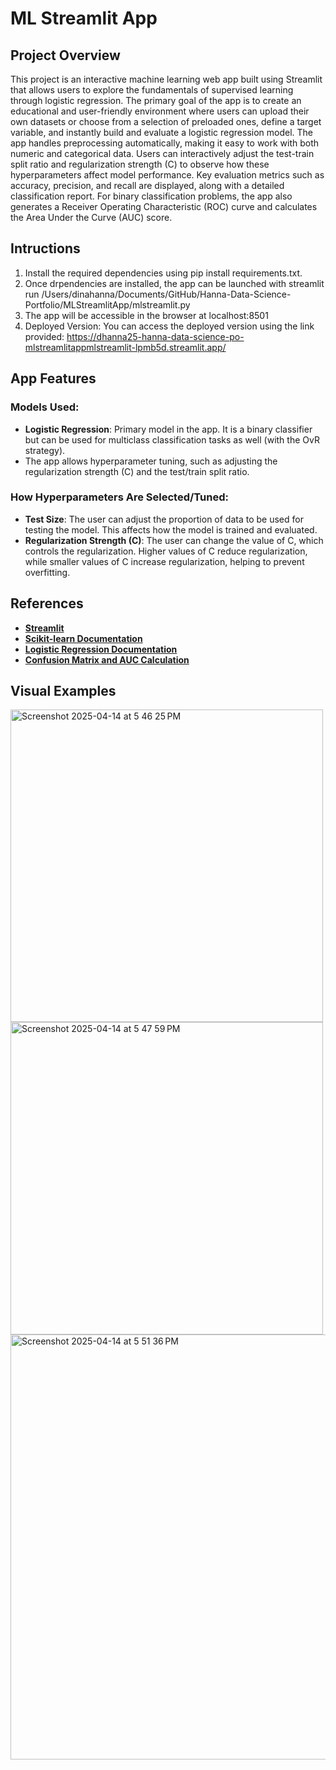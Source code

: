 # ML Streamlit App

## Project Overview
This project is an interactive machine learning web app built using Streamlit that allows users to explore the fundamentals of supervised learning through logistic regression. The primary goal of the app is to create an educational and user-friendly environment where users can upload their own datasets or choose from a selection of preloaded ones, define a target variable, and instantly build and evaluate a logistic regression model. The app handles preprocessing automatically, making it easy to work with both numeric and categorical data. Users can interactively adjust the test-train split ratio and regularization strength (C) to observe how these hyperparameters affect model performance. Key evaluation metrics such as accuracy, precision, and recall are displayed, along with a detailed classification report. For binary classification problems, the app also generates a Receiver Operating Characteristic (ROC) curve and calculates the Area Under the Curve (AUC) score. 

## Intructions
1. Install the required dependencies using pip install requirements.txt. 
2. Once drpendencies are installed, the app can be launched with streamlit run /Users/dinahanna/Documents/GitHub/Hanna-Data-Science-Portfolio/MLStreamlitApp/mlstreamlit.py
3. The app will be accessible in the browser at localhost:8501
4. Deployed Version:  You can access the deployed version using the link provided: https://dhanna25-hanna-data-science-po-mlstreamlitappmlstreamlit-lpmb5d.streamlit.app/

## App Features 

### Models Used: 
- **Logistic Regression**: Primary model in the app. It is a binary classifier but can be used for multiclass classification tasks as well (with the OvR strategy).
- The app allows hyperparameter tuning, such as adjusting the regularization strength (C) and the test/train split ratio.

### How Hyperparameters Are Selected/Tuned:
- **Test Size**: The user can adjust the proportion of data to be used for testing the model. This affects how the model is trained and evaluated.
- **Regularization Strength (C)**: The user can change the value of C, which controls the regularization. Higher values of C reduce regularization, while smaller values of C increase regularization, helping to prevent overfitting.

## References
- **[Streamlit](https://docs.streamlit.io/)**
- **[Scikit-learn Documentation](https://scikit-learn.org/stable/)**
- **[Logistic Regression Documentation](https://scikit-learn.org/stable/modules/generated/sklearn.linear_model.LogisticRegression.html)**
- **[Confusion Matrix and AUC Calculation](https://scikit-learn.org/stable/modules/classes.html#module-sklearn.metrics)**

## Visual Examples
<img width="500" alt="Screenshot 2025-04-14 at 5 46 25 PM" src="https://github.com/user-attachments/assets/ccd764b0-77f4-4981-8277-c5129598b583" />
<img width="500" alt="Screenshot 2025-04-14 at 5 47 59 PM" src="https://github.com/user-attachments/assets/b5952356-0322-4922-bcbb-f0cfb2a45989" />
<img width="680" alt="Screenshot 2025-04-14 at 5 51 36 PM" src="https://github.com/user-attachments/assets/33830bdf-143b-486f-b46e-e22ec5ccc340" />
